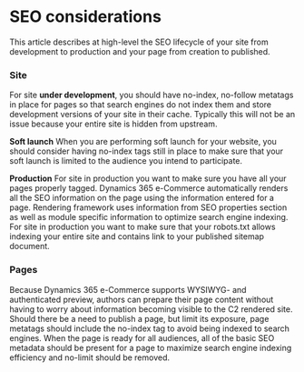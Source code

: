 # SEO considerations

This article describes at high-level the SEO lifecycle of your site from development to production and your page from creation to published.

### Site
For site **under development**, you should have no-index, no-follow metatags in place for pages so that search engines do not index them and store development versions of your site in their cache. Typically this will not be an issue because your entire site is hidden from upstream.

**Soft launch**
When you are performing soft launch for your website, you should consider having no-index tags still in place to make sure that your soft launch is limited to the audience you intend to participate.

**Production**
For site in production you want to make sure you have all your pages properly tagged. Dynamics 365 e-Commerce automatically renders all the SEO information on the page using the information entered for a page. Rendering framework uses information from SEO properties section as well as module specific information to optimize search engine indexing. For site in production you want to make sure that your robots.txt allows indexing your entire site and contains link to your published sitemap document.

### Pages
Because Dynamics 365 e-Commerce supports WYSIWYG- and authenticated preview, authors can prepare their page content without having to worry about information becoming visible to the C2 rendered site. Should there be a need to publish a page, but limit its exposure, page metatags should include the no-index tag to avoid being indexed to search engines. When the page is ready for all audiences, all of the basic SEO metadata should be present for a page to maximize search engine indexing efficiency and no-limit should be removed.
